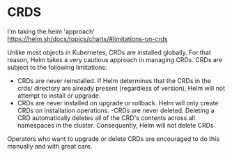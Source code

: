 CRDS
====
I'm taking the helm 'approach'
https://helm.sh/docs/topics/charts/#limitations-on-crds

Unlike most objects in Kubernetes, CRDs are installed globally. For that reason, Helm takes a very cautious approach in managing CRDs. CRDs are subject to the following limitations:

- CRDs are never reinstalled. If Helm determines that the CRDs in the crds/ directory are already present (regardless of version), Helm will not attempt to install or upgrade.
- CRDs are never installed on upgrade or rollback. Helm will only create CRDs on installation operations.
-CRDs are never deleted. Deleting a CRD automatically deletes all of the CRD's contents across all namespaces in the cluster. Consequently, Helm will not delete CRDs

Operators who want to upgrade or delete CRDs are encouraged to do this manually and with great care.